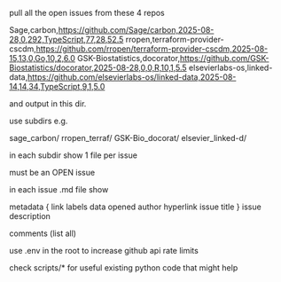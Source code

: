 pull all the open issues from these 4 repos

Sage,carbon,https://github.com/Sage/carbon,2025-08-28,0,292,TypeScript,77,28,52.5
rropen,terraform-provider-cscdm,https://github.com/rropen/terraform-provider-cscdm,2025-08-15,13,0,Go,10,2,6.0
GSK-Biostatistics,docorator,https://github.com/GSK-Biostatistics/docorator,2025-08-28,0,0,R,10,1,5.5
elsevierlabs-os,linked-data,https://github.com/elsevierlabs-os/linked-data,2025-08-14,14,34,TypeScript,9,1,5.0


and output in this dir.

use subdirs e.g. 

sage_carbon/
rropen_terraf/
GSK-Bio_docorat/
elsevier_linked-d/

in each subdir show 1 file per issue

must be an OPEN issue

in each issue .md file show

metadata {
link
labels
data opened
author
hyperlink
issue title
}
issue description

comments (list all)


use .env in the root to increase github api rate limits

check scripts/* for useful existing python code that might help